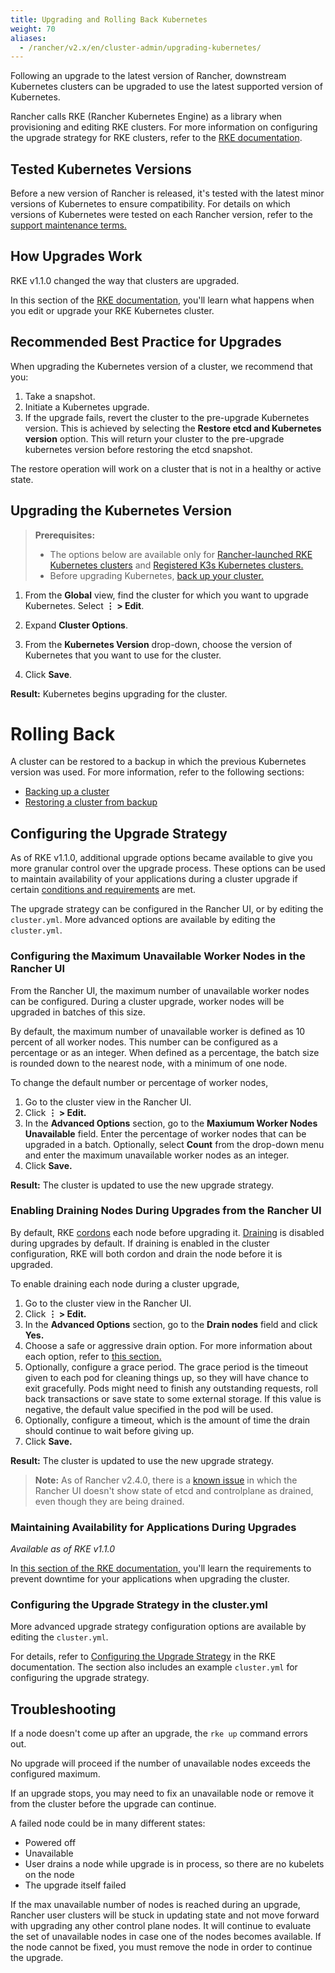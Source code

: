 ```yaml
---
title: Upgrading and Rolling Back Kubernetes
weight: 70
aliases:
  - /rancher/v2.x/en/cluster-admin/upgrading-kubernetes/
---
```


Following an upgrade to the latest version of Rancher, downstream Kubernetes clusters can be upgraded to use the latest supported version of Kubernetes.

Rancher calls RKE (Rancher Kubernetes Engine) as a library when provisioning and editing RKE clusters. For more information on configuring the upgrade strategy for RKE clusters, refer to the [RKE documentation](https://rancher.com/docs/rke/latest/en/).


## Tested Kubernetes Versions

Before a new version of Rancher is released, it's tested with the latest minor versions of Kubernetes to ensure compatibility. For details on which versions of Kubernetes were tested on each Rancher version, refer to the [support maintenance terms.](https://rancher.com/support-maintenance-terms/all-supported-versions/rancher-v2.5.9/)

## How Upgrades Work

RKE v1.1.0 changed the way that clusters are upgraded.

In this section of the [RKE documentation,](https://rancher.com/docs/rke/latest/en/upgrades/how-upgrades-work) you'll learn what happens when you edit or upgrade your RKE Kubernetes cluster.


## Recommended Best Practice for Upgrades

When upgrading the Kubernetes version of a cluster, we recommend that you:

1. Take a snapshot.
1. Initiate a Kubernetes upgrade.
1. If the upgrade fails, revert the cluster to the pre-upgrade Kubernetes version. This is achieved by selecting the **Restore etcd and Kubernetes version** option. This will return your cluster to the pre-upgrade kubernetes version before restoring the etcd snapshot.

The restore operation will work on a cluster that is not in a healthy or active state.

## Upgrading the Kubernetes Version

> **Prerequisites:**
>
> - The options below are available only for [Rancher-launched RKE Kubernetes clusters](../../pages-for-subheaders/launch-kubernetes-with-rancher.md) and [Registered K3s Kubernetes clusters.](../../how-to-guides/new-user-guides/kubernetes-clusters-in-rancher-setup/register-existing-clusters.md#additional-features-for-registered-k3s-clusters)
> - Before upgrading Kubernetes, [back up your cluster.](../../pages-for-subheaders/backup-restore-and-disaster-recovery.md)

1. From the **Global** view, find the cluster for which you want to upgrade Kubernetes. Select **&#8942; > Edit**.

1. Expand **Cluster Options**.

1. From the **Kubernetes Version** drop-down, choose the version of Kubernetes that you want to use for the cluster.

1. Click **Save**.

**Result:** Kubernetes begins upgrading for the cluster.

# Rolling Back

A cluster can be restored to a backup in which the previous Kubernetes version was used. For more information, refer to the following sections:

- [Backing up a cluster](../../how-to-guides/new-user-guides/backup-restore-and-disaster-recovery/back-up-rancher-launched-kubernetes-clusters.md#how-snapshots-work)
- [Restoring a cluster from backup](../../how-to-guides/new-user-guides/backup-restore-and-disaster-recovery/restore-rancher-launched-kubernetes-clusters-from-backup.md#restoring-a-cluster-from-a-snapshot)

## Configuring the Upgrade Strategy

As of RKE v1.1.0, additional upgrade options became available to give you more granular control over the upgrade process. These options can be used to maintain availability of your applications during a cluster upgrade if certain [conditions and requirements](https://rancher.com/docs/rke/latest/en/upgrades/maintaining-availability) are met.

The upgrade strategy can be configured in the Rancher UI, or by editing the `cluster.yml`. More advanced options are available by editing the `cluster.yml`.

### Configuring the Maximum Unavailable Worker Nodes in the Rancher UI

From the Rancher UI, the maximum number of unavailable worker nodes can be configured. During a cluster upgrade, worker nodes will be upgraded in batches of this size.

By default, the maximum number of unavailable worker is defined as 10 percent of all worker nodes. This number can be configured as a percentage or as an integer. When defined as a percentage, the batch size is rounded down to the nearest node, with a minimum of one node.

To change the default number or percentage of worker nodes,

1. Go to the cluster view in the Rancher UI.
1. Click **&#8942; > Edit.**
1. In the **Advanced Options** section, go to the **Maxiumum Worker Nodes Unavailable** field. Enter the percentage of worker nodes that can be upgraded in a batch. Optionally, select **Count** from the drop-down menu and enter the maximum unavailable worker nodes as an integer.
1. Click **Save.**

**Result:** The cluster is updated to use the new upgrade strategy.

### Enabling Draining Nodes During Upgrades from the Rancher UI

By default, RKE [cordons](https://kubernetes.io/docs/concepts/architecture/nodes/#manual-node-administration) each node before upgrading it. [Draining](https://kubernetes.io/docs/tasks/administer-cluster/safely-drain-node/) is disabled during upgrades by default. If draining is enabled in the cluster configuration, RKE will both cordon and drain the node before it is upgraded.

To enable draining each node during a cluster upgrade,

1. Go to the cluster view in the Rancher UI.
1. Click **&#8942; > Edit.**
1. In the **Advanced Options** section, go to the **Drain nodes** field and click **Yes.**
1. Choose a safe or aggressive drain option. For more information about each option, refer to [this section.](../../how-to-guides/advanced-user-guides/manage-clusters/nodes-and-node-pools.md#aggressive-and-safe-draining-options)
1. Optionally, configure a grace period. The grace period is the timeout given to each pod for cleaning things up, so they will have chance to exit gracefully. Pods might need to finish any outstanding requests, roll back transactions or save state to some external storage. If this value is negative, the default value specified in the pod will be used.
1. Optionally, configure a timeout, which is the amount of time the drain should continue to wait before giving up.
1. Click **Save.**

**Result:** The cluster is updated to use the new upgrade strategy.

> **Note:** As of Rancher v2.4.0, there is a [known issue](https://github.com/rancher/rancher/issues/25478) in which the Rancher UI doesn't show state of etcd and controlplane as drained, even though they are being drained.

### Maintaining Availability for Applications During Upgrades

_Available as of RKE v1.1.0_

In [this section of the RKE documentation,](https://rancher.com/docs/rke/latest/en/upgrades/maintaining-availability/) you'll learn the requirements to prevent downtime for your applications when upgrading the cluster.

### Configuring the Upgrade Strategy in the cluster.yml

More advanced upgrade strategy configuration options are available by editing the `cluster.yml`.

For details, refer to [Configuring the Upgrade Strategy](https://rancher.com/docs/rke/latest/en/upgrades/configuring-strategy) in the RKE documentation. The section also includes an example `cluster.yml` for configuring the upgrade strategy.

## Troubleshooting

If a node doesn't come up after an upgrade, the `rke up` command errors out.

No upgrade will proceed if the number of unavailable nodes exceeds the configured maximum.

If an upgrade stops, you may need to fix an unavailable node or remove it from the cluster before the upgrade can continue.

A failed node could be in many different states:

- Powered off
- Unavailable
- User drains a node while upgrade is in process, so there are no kubelets on the node
- The upgrade itself failed

If the max unavailable number of nodes is reached during an upgrade, Rancher user clusters will be stuck in updating state and not move forward with upgrading any other control plane nodes. It will continue to evaluate the set of unavailable nodes in case one of the nodes becomes available. If the node cannot be fixed, you must remove the node in order to continue the upgrade.

